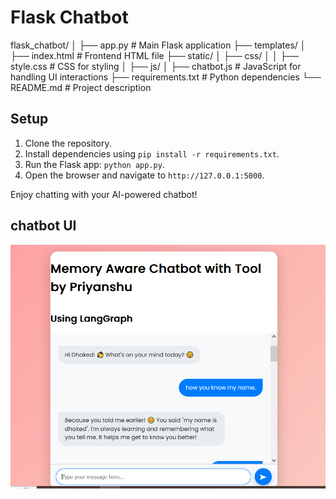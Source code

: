 # Flask Chatbot
flask_chatbot/
│
├── app.py                 # Main Flask application
├── templates/
│   ├── index.html         # Frontend HTML file
├── static/
│   ├── css/
│   │   ├── style.css      # CSS for styling
│   ├── js/
│       ├── chatbot.js     # JavaScript for handling UI interactions
├── requirements.txt       # Python dependencies
└── README.md              # Project description

## Setup

1. Clone the repository.
2. Install dependencies using `pip install -r requirements.txt`.
3. Run the Flask app: `python app.py`.
4. Open the browser and navigate to `http://127.0.0.1:5000`.

Enjoy chatting with your AI-powered chatbot!


## chatbot UI

![As we can see that chatbot is using memory](image.png)